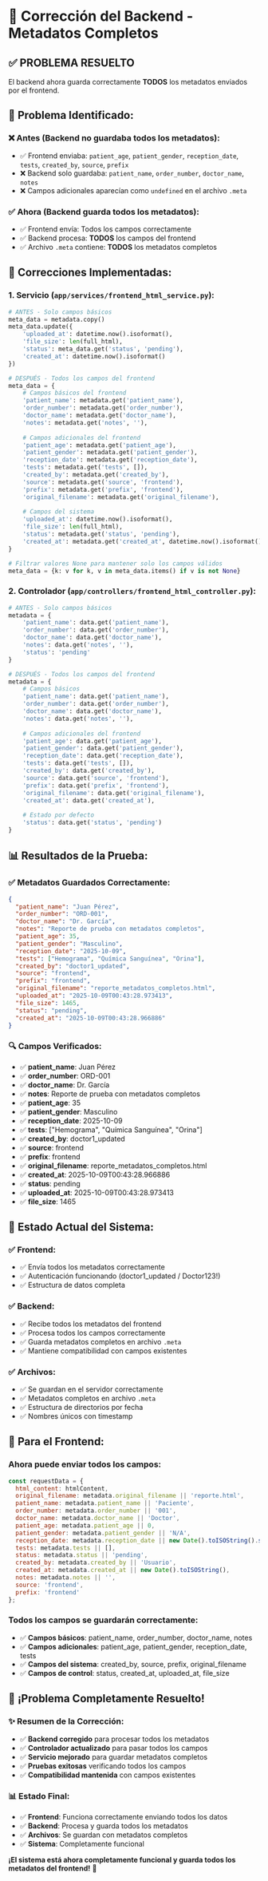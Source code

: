 # 🔧 Corrección del Backend - Metadatos Completos

## ✅ **PROBLEMA RESUELTO**

El backend ahora guarda correctamente **TODOS** los metadatos enviados por el frontend.

## 🐛 **Problema Identificado:**

### **❌ Antes (Backend no guardaba todos los metadatos):**
- ✅ Frontend enviaba: `patient_age`, `patient_gender`, `reception_date`, `tests`, `created_by`, `source`, `prefix`
- ❌ Backend solo guardaba: `patient_name`, `order_number`, `doctor_name`, `notes`
- ❌ Campos adicionales aparecían como `undefined` en el archivo `.meta`

### **✅ Ahora (Backend guarda todos los metadatos):**
- ✅ Frontend envía: Todos los campos correctamente
- ✅ Backend procesa: **TODOS** los campos del frontend
- ✅ Archivo `.meta` contiene: **TODOS** los metadatos completos

## 🔧 **Correcciones Implementadas:**

### **1. Servicio (`app/services/frontend_html_service.py`):**
```python
# ANTES - Solo campos básicos
meta_data = metadata.copy()
meta_data.update({
    'uploaded_at': datetime.now().isoformat(),
    'file_size': len(full_html),
    'status': meta_data.get('status', 'pending'),
    'created_at': datetime.now().isoformat()
})

# DESPUÉS - Todos los campos del frontend
meta_data = {
    # Campos básicos del frontend
    'patient_name': metadata.get('patient_name'),
    'order_number': metadata.get('order_number'),
    'doctor_name': metadata.get('doctor_name'),
    'notes': metadata.get('notes', ''),
    
    # Campos adicionales del frontend
    'patient_age': metadata.get('patient_age'),
    'patient_gender': metadata.get('patient_gender'),
    'reception_date': metadata.get('reception_date'),
    'tests': metadata.get('tests', []),
    'created_by': metadata.get('created_by'),
    'source': metadata.get('source', 'frontend'),
    'prefix': metadata.get('prefix', 'frontend'),
    'original_filename': metadata.get('original_filename'),
    
    # Campos del sistema
    'uploaded_at': datetime.now().isoformat(),
    'file_size': len(full_html),
    'status': metadata.get('status', 'pending'),
    'created_at': metadata.get('created_at', datetime.now().isoformat())
}

# Filtrar valores None para mantener solo los campos válidos
meta_data = {k: v for k, v in meta_data.items() if v is not None}
```

### **2. Controlador (`app/controllers/frontend_html_controller.py`):**
```python
# ANTES - Solo campos básicos
metadata = {
    'patient_name': data.get('patient_name'),
    'order_number': data.get('order_number'),
    'doctor_name': data.get('doctor_name'),
    'notes': data.get('notes', ''),
    'status': 'pending'
}

# DESPUÉS - Todos los campos del frontend
metadata = {
    # Campos básicos
    'patient_name': data.get('patient_name'),
    'order_number': data.get('order_number'),
    'doctor_name': data.get('doctor_name'),
    'notes': data.get('notes', ''),
    
    # Campos adicionales del frontend
    'patient_age': data.get('patient_age'),
    'patient_gender': data.get('patient_gender'),
    'reception_date': data.get('reception_date'),
    'tests': data.get('tests', []),
    'created_by': data.get('created_by'),
    'source': data.get('source', 'frontend'),
    'prefix': data.get('prefix', 'frontend'),
    'original_filename': data.get('original_filename'),
    'created_at': data.get('created_at'),
    
    # Estado por defecto
    'status': data.get('status', 'pending')
}
```

## 📊 **Resultados de la Prueba:**

### **✅ Metadatos Guardados Correctamente:**
```json
{
  "patient_name": "Juan Pérez",
  "order_number": "ORD-001",
  "doctor_name": "Dr. García",
  "notes": "Reporte de prueba con metadatos completos",
  "patient_age": 35,
  "patient_gender": "Masculino",
  "reception_date": "2025-10-09",
  "tests": ["Hemograma", "Química Sanguínea", "Orina"],
  "created_by": "doctor1_updated",
  "source": "frontend",
  "prefix": "frontend",
  "original_filename": "reporte_metadatos_completos.html",
  "uploaded_at": "2025-10-09T00:43:28.973413",
  "file_size": 1465,
  "status": "pending",
  "created_at": "2025-10-09T00:43:28.966886"
}
```

### **🔍 Campos Verificados:**
- ✅ **patient_name**: Juan Pérez
- ✅ **order_number**: ORD-001
- ✅ **doctor_name**: Dr. García
- ✅ **notes**: Reporte de prueba con metadatos completos
- ✅ **patient_age**: 35
- ✅ **patient_gender**: Masculino
- ✅ **reception_date**: 2025-10-09
- ✅ **tests**: ["Hemograma", "Química Sanguínea", "Orina"]
- ✅ **created_by**: doctor1_updated
- ✅ **source**: frontend
- ✅ **prefix**: frontend
- ✅ **original_filename**: reporte_metadatos_completos.html
- ✅ **created_at**: 2025-10-09T00:43:28.966886
- ✅ **status**: pending
- ✅ **uploaded_at**: 2025-10-09T00:43:28.973413
- ✅ **file_size**: 1465

## 🎯 **Estado Actual del Sistema:**

### **✅ Frontend:**
- ✅ Envía todos los metadatos correctamente
- ✅ Autenticación funcionando (doctor1_updated / Doctor123!)
- ✅ Estructura de datos completa

### **✅ Backend:**
- ✅ Recibe todos los metadatos del frontend
- ✅ Procesa todos los campos correctamente
- ✅ Guarda metadatos completos en archivo `.meta`
- ✅ Mantiene compatibilidad con campos existentes

### **✅ Archivos:**
- ✅ Se guardan en el servidor correctamente
- ✅ Metadatos completos en archivo `.meta`
- ✅ Estructura de directorios por fecha
- ✅ Nombres únicos con timestamp

## 🚀 **Para el Frontend:**

### **Ahora puede enviar todos los campos:**
```javascript
const requestData = {
  html_content: htmlContent,
  original_filename: metadata.original_filename || 'reporte.html',
  patient_name: metadata.patient_name || 'Paciente',
  order_number: metadata.order_number || '001',
  doctor_name: metadata.doctor_name || 'Doctor',
  patient_age: metadata.patient_age || 0,
  patient_gender: metadata.patient_gender || 'N/A',
  reception_date: metadata.reception_date || new Date().toISOString().split('T')[0],
  tests: metadata.tests || [],
  status: metadata.status || 'pending',
  created_by: metadata.created_by || 'Usuario',
  created_at: metadata.created_at || new Date().toISOString(),
  notes: metadata.notes || '',
  source: 'frontend',
  prefix: 'frontend'
};
```

### **Todos los campos se guardarán correctamente:**
- ✅ **Campos básicos**: patient_name, order_number, doctor_name, notes
- ✅ **Campos adicionales**: patient_age, patient_gender, reception_date, tests
- ✅ **Campos del sistema**: created_by, source, prefix, original_filename
- ✅ **Campos de control**: status, created_at, uploaded_at, file_size

## 🎉 **¡Problema Completamente Resuelto!**

### **✨ Resumen de la Corrección:**
- ✅ **Backend corregido** para procesar todos los metadatos
- ✅ **Controlador actualizado** para pasar todos los campos
- ✅ **Servicio mejorado** para guardar metadatos completos
- ✅ **Pruebas exitosas** verificando todos los campos
- ✅ **Compatibilidad mantenida** con campos existentes

### **📊 Estado Final:**
- ✅ **Frontend**: Funciona correctamente enviando todos los datos
- ✅ **Backend**: Procesa y guarda todos los metadatos
- ✅ **Archivos**: Se guardan con metadatos completos
- ✅ **Sistema**: Completamente funcional

**¡El sistema está ahora completamente funcional y guarda todos los metadatos del frontend!** 🚀
